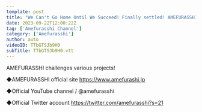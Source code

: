 ```yaml
---
template: post
title: "We Can't Go Home Until We Succeed! Finally settled! AMEFURASSHI Challenge #19"
date: 2023-09-22T12:00:22Z
tag: ['Amefurasshi Channel']
category: ['Amefurasshi']
author: auto 
videoID: TTbGTSJb9H0
subTitle: TTbGTSJb9H0.vtt
---
```

AMEFURASSHI challenges various projects!
 
◆AMEFURASSHI official site
https://www.amefurashi.jp

◆Official YouTube channel
 / @amefurasshi

◆Official Twitter account
https://twitter.com/amefurasshi?s=21